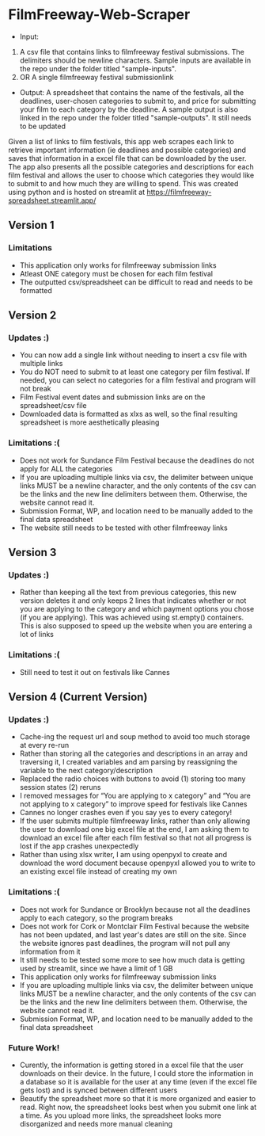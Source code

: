 # FilmFreeway-Web-Scraper
- Input:
1. A csv file that contains links to filmfreeway festival submissions. The delimiters should be newline characters. Sample inputs are available in the repo under the folder titled "sample-inputs".
2. OR A single filmfreeway festival submissionlink
- Output: A spreadsheet that contains the name of the festivals, all the deadlines, user-chosen categories to submit to, and price for submitting your film to each category by the deadline. A sample output is also linked in the repo under the folder titled "sample-outputs". It still needs to be updated

Given a list of links to film festivals, this app web scrapes each link to retrieve important information (ie deadlines and possible categories) and saves that information in a excel file that can be downloaded by the user. The app also presents all the possible categories and descriptions for each film festival and allows the user to choose which categories they would like to submit to and how much they are willing to spend. This was created using python and is hosted on streamlit at https://filmfreeway-spreadsheet.streamlit.app/

## Version 1 
### Limitations
- This application only works for filmfreeway submission links
- Atleast ONE category must be chosen for each film festival
- The outputted csv/spreadsheet can be difficult to read and needs to be formatted

## Version 2
### Updates :)
- You can now add a single link without needing to insert a csv file with multiple links  
- You do NOT need to submit to at least one category per film festival. If needed, you can select no categories for a film festival and program will not break
- Film Festival event dates and submission links are on the spreadsheet/csv file
- Downloaded data is formatted as xlxs as well, so the final resulting spreadsheet is more aesthetically pleasing
### Limitations :(
- Does not work for Sundance Film Festival because the deadlines do not apply for ALL the categories
- If you are uploading multiple links via csv, the delimiter between unique links MUST be a newline character, and the only contents of the csv can be the links and the new line delimiters between them. Otherwise, the website cannot read it. 
- Submission Format, WP, and location need to be manually added to the final data spreadsheet 
- The website still needs to be tested with other filmfreeway links

## Version 3
### Updates :)
- Rather than keeping all the text from previous categories, this new version deletes it and only keeps 2 lines that indicates whether or not you are applying to the category and which payment options you chose (if you are applying). This was achieved using st.empty() containers. This is also supposed to speed up the website when you are entering a lot of links
### Limitations :(
- Still need to test it out on festivals like Cannes 

## Version 4 (Current Version)
### Updates :)
- Cache-ing the request url and soup method to avoid too much storage at every re-run
- Rather than storing all the categories and descriptions in an array and traversing it, I created variables and am parsing by reassigning the variable to the next category/description
- Replaced the radio choices with buttons to avoid (1) storing too many session states (2) reruns
- I removed messages for “You are applying to x category” and “You are not applying to x category” to improve speed for festivals like Cannes
- Cannes no longer crashes even if you say yes to every category!
- If the user submits multiple filmfreeway links, rather than only allowing the user to download one big excel file at the end, I am asking them to download an excel file after each film festival so that not all progress is lost if the app crashes unexpectedly
- Rather than using xlsx writer, I am using openpyxl to create and download the word document because openpyxl allowed you to write to an existing excel file instead of creating my own
### Limitations :(
- Does not work for Sundance or Brooklyn because not all the deadlines apply to each category, so the program breaks
- Does not work for Cork or Montclair Film Festival because the website has not been updated, and last year's dates are still on the site. Since the website ignores past deadlines, the program will not pull any information from it
- It still needs to be tested some more to see how much data is getting used by streamlit, since we have a limit of 1 GB
- This application only works for filmfreeway submission links
- If you are uploading multiple links via csv, the delimiter between unique links MUST be a newline character, and the only contents of the csv can be the links and the new line delimiters between them. Otherwise, the website cannot read it. 
- Submission Format, WP, and location need to be manually added to the final data spreadsheet 
### Future Work!
- Curently, the information is getting stored in a excel file that the user downloads on their device. In the future, I could store the information in a database so it is available for the user at any time (even if the excel file gets lost) and is synced between different users
- Beautify the spreadsheet more so that it is more organized and easier to read. Right now, the spreadsheet looks best when you submit one link at a time. As you upload more links, the spreadsheet looks more disorganized and needs more manual cleaning
